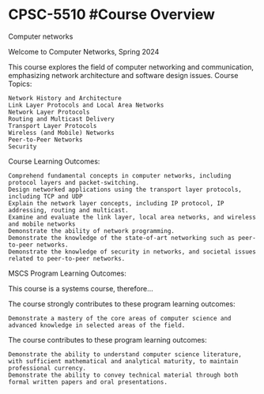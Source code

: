 # CPSC-5510 #Course Overview
Computer networks

Welcome to Computer Networks, Spring 2024

This course explores the field of computer networking and communication, emphasizing network architecture and software design issues.
Course Topics:

    Network History and Architecture
    Link Layer Protocols and Local Area Networks
    Network Layer Protocols
    Routing and Multicast Delivery
    Transport Layer Protocols
    Wireless (and Mobile) Networks
    Peer-to-Peer Networks
    Security

Course Learning Outcomes:

    Comprehend fundamental concepts in computer networks, including protocol layers and packet-switching.
    Design networked applications using the transport layer protocols, including TCP and UDP
    Explain the network layer concepts, including IP protocol, IP addressing, routing and multicast.
    Examine and evaluate the link layer, local area networks, and wireless and mobile networks
    Demonstrate the ability of network programming.
    Demonstrate the knowledge of the state-of-art networking such as peer-to-peer networks.
    Demonstrate the knowledge of security in networks, and societal issues related to peer-to-peer networks.

MSCS Program Learning Outcomes:

This course is a systems course, therefore…

The course strongly contributes to these program learning outcomes:

    Demonstrate a mastery of the core areas of computer science and advanced knowledge in selected areas of the field.

The course contributes to these program learning outcomes:

    Demonstrate the ability to understand computer science literature, with sufficient mathematical and analytical maturity, to maintain professional currency.
    Demonstrate the ability to convey technical material through both formal written papers and oral presentations.
